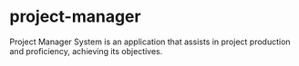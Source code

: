 # project-manager
Project Manager System is an application that assists in project production and proficiency, achieving its objectives.
